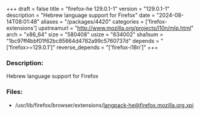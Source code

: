 +++
draft = false
title = "firefox-he 129.0.1-1"
version = "129.0.1-1"
description = "Hebrew language support for Firefox"
date = "2024-08-14T08:01:48"
aliases = "/packages/4420"
categories = ['firefox-extensions']
upstreamurl = "http://www.mozilla.org/projects/l10n/mlp.html"
arch = "x86_64"
size = "580408"
usize = "634002"
sha1sum = "1bc97ff4bbf01f62bc85664d4782a99c5760737d"
depends = "['firefox>=129.0.1']"
reverse_depends = "['firefox-i18n']"
+++
### Description: 
Hebrew language support for Firefox

### Files: 
* /usr/lib/firefox/browser/extensions/langpack-he@firefox.mozilla.org.xpi
